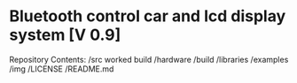 Bluetooth control car and lcd display system [V 0.9]
===================================

Repository Contents:
/src worked build
/hardware 
/build 
/libraries 
/examples 
/img 
/LICENSE 
/README.md 

